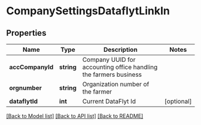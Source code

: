 # CompanySettingsDataflytLinkIn

## Properties
Name | Type | Description | Notes
------------ | ------------- | ------------- | -------------
**accCompanyId** | **string** | Company UUID for accounting office handling the farmers business | 
**orgnumber** | **string** | Organization number of the farmer | 
**dataflytId** | **int** | Current DataFlyt Id | [optional] 

[[Back to Model list]](../README.md#documentation-for-models) [[Back to API list]](../README.md#documentation-for-api-endpoints) [[Back to README]](../README.md)



